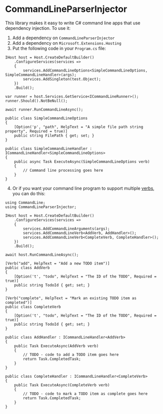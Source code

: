 # CommandLineParserInjector

This library makes it easy to write C# command line apps that use dependency injection. To use it:

1. Add a dependency on `CommandLineParserInjector`
2. Add a dependency on `Microsoft.Extensions.Hosting`
3. Put the following code in your `Program.cs` file:

```
IHost host = Host.CreateDefaultBuilder()
    .ConfigureServices(services =>
    {
        services.AddCommandLineOptions<SimpleCommandLineOptions, SimpleCommandLineHandler>(args);
        services.AddSingleton(test.Object);
    })
    .Build();

var runner = host.Services.GetService<ICommandLineRunner>();
runner.Should().NotBeNull();

await runner.RunCommandLineAsync();

public class SimpleCommandLineOptions
{
    [Option('p', "path", HelpText = "A simple file path string property", Required = true)]
    public string FilePath { get; set; }
}

public class SimpleCommandLineHandler : ICommandLineHandler<SimpleCommandLineOptions>
{
    public async Task ExecuteAsync(SimpleCommandLineOptions verb)
    {
        // Command line processing goes here
    }
}
```

4. Or if you want your command line program to support multiple [verbs](https://github.com/commandlineparser/commandline/wiki/Verbs), you can do this:

```
using CommandLine;
using CommandLineParserInjector;

IHost host = Host.CreateDefaultBuilder()
    .ConfigureServices(services =>
    {
        services.AddCommandLineArguments(args);
        services.AddCommandLineVerb<AddVerb, AddHandler>();
        services.AddCommandLineVerb<CompleteVerb, CompleteHandler>();
    })
    .Build();

await host.RunCommandLineAsync();

[Verb("add", HelpText = "Add a new TODO item")]
public class AddVerb
{
    [Option('t', "todo", HelpText = "The ID of the TODO", Required = true)]
    public string TodoId { get; set; }
}

[Verb("complete", HelpText = "Mark an existing TODO item as completed")]
public class CompleteVerb
{
    [Option('t', "todo", HelpText = "The ID of the TODO", Required = true)]
    public string TodoId { get; set; }
}

public class AddHandler : ICommandLineHandler<AddVerb>
{
    public Task ExecuteAsync(AddVerb verb)
    {
        // TODO - code to add a TODO item goes here
        return Task.CompletedTask;
    }
}

public class CompleteHandler : ICommandLineHandler<CompleteVerb>
{
    public Task ExecuteAsync(CompleteVerb verb)
    {
        // TODO - code to mark a TODO item as complete goes here
        return Task.CompletedTask;
    }
}
```
